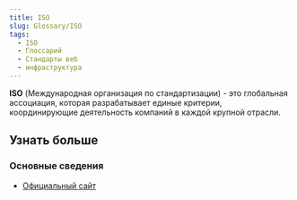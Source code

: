 ```yaml
---
title: ISO
slug: Glossary/ISO
tags:
  - ISO
  - Глоссарий
  - Стандарты веб
  - инфраструктура
---
```


**ISO** (Международная организация по стандартизации) - это глобальная ассоциация, которая разрабатывает единые критерии, координирующие деятельность компаний в каждой крупной отрасли.

## Узнать больше

### Основные сведения

- [Официальный сайт](http://www.iso.org/iso/home.html)
